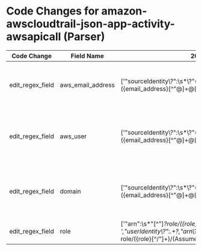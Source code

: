 # Code Changes for amazon-awscloudtrail-json-app-activity-awsapicall (Parser)

| Code Change | Field Name | 2025.14.1 | 2025.15.1 |
|-------------|------------|-----------|------------|
| edit_regex_field | aws_email_address | ['"sourceIdentity\\?":\s*\\?"(({aws_email_address}({email_address}[^"@]+@[^"\.]+\.[^"]+))|({aws_user}({user}[\w\.\-\!\#\^\~]{1,40}\$?))(@({domain}[^@"]+))?)\\?"', ',"userIdentity\\?":.+?"AssumedRole\\?".+?"principalId\\?":\s*\\?"[A-Z\d]{1,25}:({aws_email_address}([A-Za-z0-9]+[!#$%&\'+\/=?^_`~.\-])*[A-Za-z0-9]+@({email_domain}[^\]\s"\\,;\|]+\.[^\]\s"\\,;\|]+))\\?"\s*[,\]\}]', ',"userIdentity\\?":.+?"AssumedRole\\?".+?"sessionIssuer\\?":\s*\{[^\}]+?"IAMUser\\?"[^\}]+?"userName\\?":\s*\\?"(({aws_email_address}({email_address}([A-Za-z0-9]+[!#$%&\'+\/=?^_`~.\-])*[A-Za-z0-9]+@({email_domain}[^\]\s"\\,;\|]+\.[^\]\s"\\,;\|]+)))|({aws_user}({user}[\w\.\-\!\#\^\~]{1,40}\$?))(@({domain}[^@"]+))?)\\?"', ',"userIdentity\\?":.+?"IAMUser\\?".+?"userName\\?":\s*\\?"(({aws_email_address}({email_address}[^"@]+@[^"\.]+\.[^"]+))|({aws_user}({user}[\w\.\-\!\#\^\~]{1,40}\$?))(@({domain}[^@"]+))?)\\?"', ',"userIdentity\\?":.+?,"arn\\?":\s*\\?"arn:aws:sts::\d+:assumed-role\/({role}[^\/"]+)\/(AssumeRoleSession|((?![\w\-\.]{30,})(({aws_email_address}[^"@]+@[^"\.]+\.[^"]+)|({aws_user}[\w\.\-]{1,40}\$?)(@({domain}[^@"]+))?)))\\?"', '\Wsuser=[^=]*?(({aws_email_address}({email_address}[^@=\s\/:]+@[^=\.\s\/:]+\.[^\s=\/:]+?))|({aws_user}({user}[\w\.\-\!\#\^\~]{1,40}\$?))(@[^=]+?)?)(\s+\w+=|\s*$)', '\\?"type\\?":\\?"IAMUser\\?"[^\}]+?"userName\\?":\s*\\?"(({aws_email_address}({email_address}[^"@]+@[^"\.]+\.[^"]+))|({aws_user}({user}[\w\.\-\!\#\^\~]{1,40}\$?))(@({domain}[^@"]+))?)\\?"', 'exa_json_path=$.userIdentity,exa_regex="type\\?":\\?"IAMUser\\?"[^\}]+?"userName\\?":\s*\\?"(({aws_email_address}({email_address}[^"@]+@[^"\.]+\.[^"]+))|({aws_user}({user}[\w\.\-\!\#\^\~]{1,40}\$?))(@({domain}[^@"]+))?)\\?"', 'exa_json_path=$.userIdentity.arn,exa_regex=arn:aws:sts::\d+:assumed-role\/({role}[^\/"]+)\/(AssumeRoleSession|((?![\w\-\.]{30,})(({aws_email_address}[^"@]+@[^"\.]+\.[^"]+)|({aws_user}[\w\.\-]{1,40}\$?)(@({domain}[^@"]+))?)))\\?'] | ['"sourceIdentity\\?":\s*\\?"(({aws_email_address}({email_address}[^"@]+@[^"\.]+\.[^"]+))|({aws_user}({user}[\w\.\-\!\#\^\~]{1,40}\$?))(@({domain}[^@"]+))?)\\?"', ',"userIdentity\\?":.+?"AssumedRole\\?".+?"principalId\\?":\s*\\?"[A-Z\d]{1,25}:({aws_email_address}([A-Za-z0-9]+[!#$%&\'+\/=?^_`~.\-])*[A-Za-z0-9]+@({email_domain}[^\]\s"\\,;\|]+\.[^\]\s"\\,;\|]+))\\?"\s*[,\]\}]', ',"userIdentity\\?":.+?"AssumedRole\\?".+?"sessionIssuer\\?":\s*\{[^\}]+?"IAMUser\\?"[^\}]+?"userName\\?":\s*\\?"(({aws_email_address}({email_address}([A-Za-z0-9]+[!#$%&\'+\/=?^_`~.\-])*[A-Za-z0-9]+@({email_domain}[^\]\s"\\,;\|]+\.[^\]\s"\\,;\|]+)))|({aws_user}({user}[\w\.\-\!\#\^\~]{1,40}\$?))(@({domain}[^@"]+))?)\\?"', ',"userIdentity\\?":.+?"IAMUser\\?".+?"userName\\?":\s*\\?"(({aws_email_address}({email_address}[^"@]+@[^"\.]+\.[^"]+))|({aws_user}({user}[\w\.\-\!\#\^\~]{1,40}\$?))(@({domain}[^@"]+))?)\\?"', ',"userIdentity\\?":.+?,"arn\\?":\s*\\?"arn:aws:sts::\d+:assumed-role\/({role}[^\/"]+)\/(AssumeRoleSession|((?![\w\-\.]{30,})(({aws_email_address}[^"@]+@[^"\.]+\.[^"]+)|({aws_user}[\w\.\-]{1,40}\$?)(@({domain}[^@"]+))?)))\\?"', '\Wsuser=[^=]*?(({aws_email_address}({email_address}[^@=\s\/:]+@[^=\.\s\/:]+\.[^\s=\/:]+?))|({aws_user}({user}[\w\.\-\!\#\^\~]{1,40}\$?))(@[^=]+?)?)(\s+\w+=|\s*$)', '\\?"type\\?":\\?"IAMUser\\?"[^\}]+?"userName\\?":\s*\\?"(({aws_email_address}({email_address}[^"@]+@[^"\.]+\.[^"]+))|({aws_user}({user}[\w\.\-\!\#\^\~]{1,40}\$?))(@({domain}[^@"]+))?)\\?"', 'exa_json_path=$.userIdentity,exa_regex="type\\?":\\?"IAMUser\\?"[^\}]+?"userName\\?":\s*\\?"(({aws_email_address}({email_address}[^"@]+@[^"\.]+\.[^"]+))|({aws_user}({user}[\w\.\-\!\#\^\~]{1,40}\$?))(@({domain}[^@"]+))?)\\?"', 'exa_regex="userIdentity":.+?"arn":\s*"arn:aws:sts::\d+:assumed-role\/({role}[^\/"]+)\/(AssumeRoleSession|\d{19}"|((?![\w\-\.]{30,})(({aws_email_address}[^"@]+@[^"\.]+\.[^"\s]+)|({aws_user}[\w\.\-]{1,40}\$?)(@({domain}[^@"]+))?)))\\?'] |
| edit_regex_field | aws_user | ['"sourceIdentity\\?":\s*\\?"(({aws_email_address}({email_address}[^"@]+@[^"\.]+\.[^"]+))|({aws_user}({user}[\w\.\-\!\#\^\~]{1,40}\$?))(@({domain}[^@"]+))?)\\?"', ',"userIdentity\\?":.+?"AssumedRole\\?".+?"sessionIssuer\\?":\s*\{[^\}]+?"IAMUser\\?"[^\}]+?"userName\\?":\s*\\?"(({aws_email_address}({email_address}([A-Za-z0-9]+[!#$%&\'+\/=?^_`~.\-])*[A-Za-z0-9]+@({email_domain}[^\]\s"\\,;\|]+\.[^\]\s"\\,;\|]+)))|({aws_user}({user}[\w\.\-\!\#\^\~]{1,40}\$?))(@({domain}[^@"]+))?)\\?"', ',"userIdentity\\?":.+?"IAMUser\\?".+?"userName\\?":\s*\\?"(({aws_email_address}({email_address}[^"@]+@[^"\.]+\.[^"]+))|({aws_user}({user}[\w\.\-\!\#\^\~]{1,40}\$?))(@({domain}[^@"]+))?)\\?"', ',"userIdentity\\?":.+?,"arn\\?":\s*\\?"arn:aws:sts::\d+:assumed-role\/({role}[^\/"]+)\/(AssumeRoleSession|((?![\w\-\.]{30,})(({aws_email_address}[^"@]+@[^"\.]+\.[^"]+)|({aws_user}[\w\.\-]{1,40}\$?)(@({domain}[^@"]+))?)))\\?"', ',"userIdentity\\?":\s*\{.*?"type\\?":\s*\\?"({aws_user}({user}Root))\\?"', '\Wsuser=[^=]*?(({aws_email_address}({email_address}[^@=\s\/:]+@[^=\.\s\/:]+\.[^\s=\/:]+?))|({aws_user}({user}[\w\.\-\!\#\^\~]{1,40}\$?))(@[^=]+?)?)(\s+\w+=|\s*$)', '\\?"type\\?":\\?"IAMUser\\?"[^\}]+?"userName\\?":\s*\\?"(({aws_email_address}({email_address}[^"@]+@[^"\.]+\.[^"]+))|({aws_user}({user}[\w\.\-\!\#\^\~]{1,40}\$?))(@({domain}[^@"]+))?)\\?"', 'exa_json_path=$.userIdentity,exa_regex="type\\?":\\?"IAMUser\\?"[^\}]+?"userName\\?":\s*\\?"(({aws_email_address}({email_address}[^"@]+@[^"\.]+\.[^"]+))|({aws_user}({user}[\w\.\-\!\#\^\~]{1,40}\$?))(@({domain}[^@"]+))?)\\?"', 'exa_json_path=$.userIdentity.arn,exa_regex=arn:aws:sts::\d+:assumed-role\/({role}[^\/"]+)\/(AssumeRoleSession|((?![\w\-\.]{30,})(({aws_email_address}[^"@]+@[^"\.]+\.[^"]+)|({aws_user}[\w\.\-]{1,40}\$?)(@({domain}[^@"]+))?)))\\?', 'exa_json_path=$.userIdentity.type,exa_regex=({aws_user}({user}Root))'] | ['"sourceIdentity\\?":\s*\\?"(({aws_email_address}({email_address}[^"@]+@[^"\.]+\.[^"]+))|({aws_user}({user}[\w\.\-\!\#\^\~]{1,40}\$?))(@({domain}[^@"]+))?)\\?"', ',"userIdentity\\?":.+?"AssumedRole\\?".+?"sessionIssuer\\?":\s*\{[^\}]+?"IAMUser\\?"[^\}]+?"userName\\?":\s*\\?"(({aws_email_address}({email_address}([A-Za-z0-9]+[!#$%&\'+\/=?^_`~.\-])*[A-Za-z0-9]+@({email_domain}[^\]\s"\\,;\|]+\.[^\]\s"\\,;\|]+)))|({aws_user}({user}[\w\.\-\!\#\^\~]{1,40}\$?))(@({domain}[^@"]+))?)\\?"', ',"userIdentity\\?":.+?"IAMUser\\?".+?"userName\\?":\s*\\?"(({aws_email_address}({email_address}[^"@]+@[^"\.]+\.[^"]+))|({aws_user}({user}[\w\.\-\!\#\^\~]{1,40}\$?))(@({domain}[^@"]+))?)\\?"', ',"userIdentity\\?":.+?,"arn\\?":\s*\\?"arn:aws:sts::\d+:assumed-role\/({role}[^\/"]+)\/(AssumeRoleSession|((?![\w\-\.]{30,})(({aws_email_address}[^"@]+@[^"\.]+\.[^"]+)|({aws_user}[\w\.\-]{1,40}\$?)(@({domain}[^@"]+))?)))\\?"', ',"userIdentity\\?":\s*\{.*?"type\\?":\s*\\?"({aws_user}({user}Root))\\?"', '\Wsuser=[^=]*?(({aws_email_address}({email_address}[^@=\s\/:]+@[^=\.\s\/:]+\.[^\s=\/:]+?))|({aws_user}({user}[\w\.\-\!\#\^\~]{1,40}\$?))(@[^=]+?)?)(\s+\w+=|\s*$)', '\\?"type\\?":\\?"IAMUser\\?"[^\}]+?"userName\\?":\s*\\?"(({aws_email_address}({email_address}[^"@]+@[^"\.]+\.[^"]+))|({aws_user}({user}[\w\.\-\!\#\^\~]{1,40}\$?))(@({domain}[^@"]+))?)\\?"', 'exa_json_path=$.userIdentity,exa_regex="type\\?":\\?"IAMUser\\?"[^\}]+?"userName\\?":\s*\\?"(({aws_email_address}({email_address}[^"@]+@[^"\.]+\.[^"]+))|({aws_user}({user}[\w\.\-\!\#\^\~]{1,40}\$?))(@({domain}[^@"]+))?)\\?"', 'exa_json_path=$.userIdentity.type,exa_regex=({aws_user}({user}Root))', 'exa_regex="userIdentity":.+?"arn":\s*"arn:aws:sts::\d+:assumed-role\/({role}[^\/"]+)\/(AssumeRoleSession|\d{19}"|((?![\w\-\.]{30,})(({aws_email_address}[^"@]+@[^"\.]+\.[^"\s]+)|({aws_user}[\w\.\-]{1,40}\$?)(@({domain}[^@"]+))?)))\\?'] |
| edit_regex_field | domain | ['"sourceIdentity\\?":\s*\\?"(({aws_email_address}({email_address}[^"@]+@[^"\.]+\.[^"]+))|({aws_user}({user}[\w\.\-\!\#\^\~]{1,40}\$?))(@({domain}[^@"]+))?)\\?"', ',"userIdentity\\?":.+?"AssumedRole\\?".+?"sessionIssuer\\?":\s*\{[^\}]+?"IAMUser\\?"[^\}]+?"userName\\?":\s*\\?"(({aws_email_address}({email_address}([A-Za-z0-9]+[!#$%&\'+\/=?^_`~.\-])*[A-Za-z0-9]+@({email_domain}[^\]\s"\\,;\|]+\.[^\]\s"\\,;\|]+)))|({aws_user}({user}[\w\.\-\!\#\^\~]{1,40}\$?))(@({domain}[^@"]+))?)\\?"', ',"userIdentity\\?":.+?"IAMUser\\?".+?"userName\\?":\s*\\?"(({aws_email_address}({email_address}[^"@]+@[^"\.]+\.[^"]+))|({aws_user}({user}[\w\.\-\!\#\^\~]{1,40}\$?))(@({domain}[^@"]+))?)\\?"', ',"userIdentity\\?":.+?,"arn\\?":\s*\\?"arn:aws:sts::\d+:assumed-role\/({role}[^\/"]+)\/(AssumeRoleSession|((?![\w\-\.]{30,})(({aws_email_address}[^"@]+@[^"\.]+\.[^"]+)|({aws_user}[\w\.\-]{1,40}\$?)(@({domain}[^@"]+))?)))\\?"', '\\?"type\\?":\\?"IAMUser\\?"[^\}]+?"userName\\?":\s*\\?"(({aws_email_address}({email_address}[^"@]+@[^"\.]+\.[^"]+))|({aws_user}({user}[\w\.\-\!\#\^\~]{1,40}\$?))(@({domain}[^@"]+))?)\\?"', 'exa_json_path=$.userIdentity,exa_regex="type\\?":\\?"IAMUser\\?"[^\}]+?"userName\\?":\s*\\?"(({aws_email_address}({email_address}[^"@]+@[^"\.]+\.[^"]+))|({aws_user}({user}[\w\.\-\!\#\^\~]{1,40}\$?))(@({domain}[^@"]+))?)\\?"', 'exa_json_path=$.userIdentity.arn,exa_regex=arn:aws:sts::\d+:assumed-role\/({role}[^\/"]+)\/(AssumeRoleSession|((?![\w\-\.]{30,})(({aws_email_address}[^"@]+@[^"\.]+\.[^"]+)|({aws_user}[\w\.\-]{1,40}\$?)(@({domain}[^@"]+))?)))\\?'] | ['"sourceIdentity\\?":\s*\\?"(({aws_email_address}({email_address}[^"@]+@[^"\.]+\.[^"]+))|({aws_user}({user}[\w\.\-\!\#\^\~]{1,40}\$?))(@({domain}[^@"]+))?)\\?"', ',"userIdentity\\?":.+?"AssumedRole\\?".+?"sessionIssuer\\?":\s*\{[^\}]+?"IAMUser\\?"[^\}]+?"userName\\?":\s*\\?"(({aws_email_address}({email_address}([A-Za-z0-9]+[!#$%&\'+\/=?^_`~.\-])*[A-Za-z0-9]+@({email_domain}[^\]\s"\\,;\|]+\.[^\]\s"\\,;\|]+)))|({aws_user}({user}[\w\.\-\!\#\^\~]{1,40}\$?))(@({domain}[^@"]+))?)\\?"', ',"userIdentity\\?":.+?"IAMUser\\?".+?"userName\\?":\s*\\?"(({aws_email_address}({email_address}[^"@]+@[^"\.]+\.[^"]+))|({aws_user}({user}[\w\.\-\!\#\^\~]{1,40}\$?))(@({domain}[^@"]+))?)\\?"', ',"userIdentity\\?":.+?,"arn\\?":\s*\\?"arn:aws:sts::\d+:assumed-role\/({role}[^\/"]+)\/(AssumeRoleSession|((?![\w\-\.]{30,})(({aws_email_address}[^"@]+@[^"\.]+\.[^"]+)|({aws_user}[\w\.\-]{1,40}\$?)(@({domain}[^@"]+))?)))\\?"', '\\?"type\\?":\\?"IAMUser\\?"[^\}]+?"userName\\?":\s*\\?"(({aws_email_address}({email_address}[^"@]+@[^"\.]+\.[^"]+))|({aws_user}({user}[\w\.\-\!\#\^\~]{1,40}\$?))(@({domain}[^@"]+))?)\\?"', 'exa_json_path=$.userIdentity,exa_regex="type\\?":\\?"IAMUser\\?"[^\}]+?"userName\\?":\s*\\?"(({aws_email_address}({email_address}[^"@]+@[^"\.]+\.[^"]+))|({aws_user}({user}[\w\.\-\!\#\^\~]{1,40}\$?))(@({domain}[^@"]+))?)\\?"', 'exa_regex="userIdentity":.+?"arn":\s*"arn:aws:sts::\d+:assumed-role\/({role}[^\/"]+)\/(AssumeRoleSession|\d{19}"|((?![\w\-\.]{30,})(({aws_email_address}[^"@]+@[^"\.]+\.[^"\s]+)|({aws_user}[\w\.\-]{1,40}\$?)(@({domain}[^@"]+))?)))\\?'] |
| edit_regex_field | role | ['"arn":\s*"[^"]*?role\/({role}[^\/"]+)[\/"]', ',"userIdentity\\?":.+?,"arn\\?":\s*\\?"arn:aws:sts::\d+:assumed-role\/({role}[^\/"]+)\/(AssumeRoleSession|((?![\w\-\.]{30,})(({aws_email_address}[^"@]+@[^"\.]+\.[^"]+)|({aws_user}[\w\.\-]{1,40}\$?)(@({domain}[^@"]+))?)))\\?"', 'exa_json_path=$.userIdentity.arn,exa_regex=arn:aws:sts::\d+:assumed-role\/({role}[^\/"]+)\/(AssumeRoleSession|((?![\w\-\.]{30,})(({aws_email_address}[^"@]+@[^"\.]+\.[^"]+)|({aws_user}[\w\.\-]{1,40}\$?)(@({domain}[^@"]+))?)))\\?', 'exa_json_path=$.userIdentity.arn,exa_regex=role\/({role}[^\/"]+)\/?'] | ['"arn":\s*"[^"]*?role\/({role}[^\/"]+)[\/"]', ',"userIdentity\\?":.+?,"arn\\?":\s*\\?"arn:aws:sts::\d+:assumed-role\/({role}[^\/"]+)\/(AssumeRoleSession|((?![\w\-\.]{30,})(({aws_email_address}[^"@]+@[^"\.]+\.[^"]+)|({aws_user}[\w\.\-]{1,40}\$?)(@({domain}[^@"]+))?)))\\?"', 'exa_json_path=$.userIdentity.arn,exa_regex=role\/({role}[^\/"]+)\/?', 'exa_regex="userIdentity":.+?"arn":\s*"arn:aws:sts::\d+:assumed-role\/({role}[^\/"]+)\/(AssumeRoleSession|\d{19}"|((?![\w\-\.]{30,})(({aws_email_address}[^"@]+@[^"\.]+\.[^"\s]+)|({aws_user}[\w\.\-]{1,40}\$?)(@({domain}[^@"]+))?)))\\?'] |